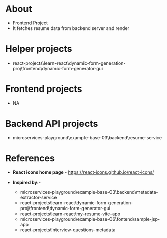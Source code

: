 

# About
- Frontend Project
- It fetches resume data from backend server and render

# Helper projects
- react-projects\learn-react\dynamic-form-generation-proj\frontend\dynamic-form-generator-gui

# Frontend projects
- NA


# Backend API projects
- microservices-playground\example-base-03\backend\resume-service

# References

- **React icons home page**  -  https://react-icons.github.io/react-icons/

- **Inspired by:-**  
  - microservices-playground\example-base-03\backend\metadata-extractor-service  
  - react-projects\learn-react\dynamic-form-generation-proj\frontend\dynamic-form-generator-gui  
  - react-projects\learn-react\my-resume-vite-app
  - microservices-playground\example-base-06\fontend\sample-jsp-app
  - react-projects\Interview-questions-metadata
